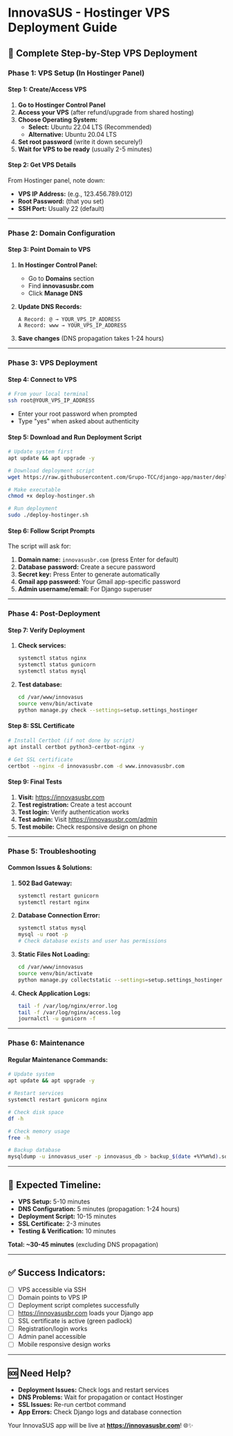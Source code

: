 # InnovaSUS - Hostinger VPS Deployment Guide

## 🚀 **Complete Step-by-Step VPS Deployment**

### **Phase 1: VPS Setup (In Hostinger Panel)**

#### **Step 1: Create/Access VPS**

1. **Go to Hostinger Control Panel**
2. **Access your VPS** (after refund/upgrade from shared hosting)
3. **Choose Operating System:**
   - **Select:** Ubuntu 22.04 LTS (Recommended)
   - **Alternative:** Ubuntu 20.04 LTS
4. **Set root password** (write it down securely!)
5. **Wait for VPS to be ready** (usually 2-5 minutes)

#### **Step 2: Get VPS Details**

From Hostinger panel, note down:

- **VPS IP Address:** (e.g., 123.456.789.012)
- **Root Password:** (that you set)
- **SSH Port:** Usually 22 (default)

---

### **Phase 2: Domain Configuration**

#### **Step 3: Point Domain to VPS**

1. **In Hostinger Control Panel:**

   - Go to **Domains** section
   - Find **innovasusbr.com**
   - Click **Manage DNS**

2. **Update DNS Records:**
   ```
   A Record: @ → YOUR_VPS_IP_ADDRESS
   A Record: www → YOUR_VPS_IP_ADDRESS
   ```
3. **Save changes** (DNS propagation takes 1-24 hours)

---

### **Phase 3: VPS Deployment**

#### **Step 4: Connect to VPS**

```bash
# From your local terminal
ssh root@YOUR_VPS_IP_ADDRESS
```

- Enter your root password when prompted
- Type "yes" when asked about authenticity

#### **Step 5: Download and Run Deployment Script**

```bash
# Update system first
apt update && apt upgrade -y

# Download deployment script
wget https://raw.githubusercontent.com/Grupo-TCC/django-app/master/deploy-hostinger.sh

# Make executable
chmod +x deploy-hostinger.sh

# Run deployment
sudo ./deploy-hostinger.sh
```

#### **Step 6: Follow Script Prompts**

The script will ask for:

1. **Domain name:** `innovasusbr.com` (press Enter for default)
2. **Database password:** Create a secure password
3. **Secret key:** Press Enter to generate automatically
4. **Gmail app password:** Your Gmail app-specific password
5. **Admin username/email:** For Django superuser

---

### **Phase 4: Post-Deployment**

#### **Step 7: Verify Deployment**

1. **Check services:**

   ```bash
   systemctl status nginx
   systemctl status gunicorn
   systemctl status mysql
   ```

2. **Test database:**
   ```bash
   cd /var/www/innovasus
   source venv/bin/activate
   python manage.py check --settings=setup.settings_hostinger
   ```

#### **Step 8: SSL Certificate**

```bash
# Install Certbot (if not done by script)
apt install certbot python3-certbot-nginx -y

# Get SSL certificate
certbot --nginx -d innovasusbr.com -d www.innovasusbr.com
```

#### **Step 9: Final Tests**

1. **Visit:** https://innovasusbr.com
2. **Test registration:** Create a test account
3. **Test login:** Verify authentication works
4. **Test admin:** Visit https://innovasusbr.com/admin
5. **Test mobile:** Check responsive design on phone

---

### **Phase 5: Troubleshooting**

#### **Common Issues & Solutions:**

1. **502 Bad Gateway:**

   ```bash
   systemctl restart gunicorn
   systemctl restart nginx
   ```

2. **Database Connection Error:**

   ```bash
   systemctl status mysql
   mysql -u root -p
   # Check database exists and user has permissions
   ```

3. **Static Files Not Loading:**

   ```bash
   cd /var/www/innovasus
   source venv/bin/activate
   python manage.py collectstatic --settings=setup.settings_hostinger
   ```

4. **Check Application Logs:**
   ```bash
   tail -f /var/log/nginx/error.log
   tail -f /var/log/nginx/access.log
   journalctl -u gunicorn -f
   ```

---

### **Phase 6: Maintenance**

#### **Regular Maintenance Commands:**

```bash
# Update system
apt update && apt upgrade -y

# Restart services
systemctl restart gunicorn nginx

# Check disk space
df -h

# Check memory usage
free -h

# Backup database
mysqldump -u innovasus_user -p innovasus_db > backup_$(date +%Y%m%d).sql
```

---

## 🎯 **Expected Timeline:**

- **VPS Setup:** 5-10 minutes
- **DNS Configuration:** 5 minutes (propagation: 1-24 hours)
- **Deployment Script:** 10-15 minutes
- **SSL Certificate:** 2-3 minutes
- **Testing & Verification:** 10 minutes

**Total: ~30-45 minutes** (excluding DNS propagation)

---

## ✅ **Success Indicators:**

- [ ] VPS accessible via SSH
- [ ] Domain points to VPS IP
- [ ] Deployment script completes successfully
- [ ] https://innovasusbr.com loads your Django app
- [ ] SSL certificate is active (green padlock)
- [ ] Registration/login works
- [ ] Admin panel accessible
- [ ] Mobile responsive design works

---

## 🆘 **Need Help?**

- **Deployment Issues:** Check logs and restart services
- **DNS Problems:** Wait for propagation or contact Hostinger
- **SSL Issues:** Re-run certbot command
- **App Errors:** Check Django logs and database connection

Your InnovaSUS app will be live at **https://innovasusbr.com**! 🌐✨
